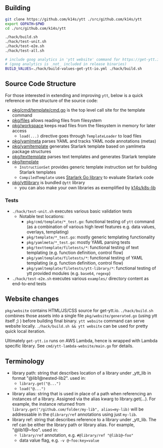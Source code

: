 ## Building

```bash
git clone https://github.com/k14s/ytt ./src/github.com/k14s/ytt
export GOPATH=$PWD
cd ./src/github.com/k14s/ytt

./hack/build.sh
./hack/test-unit.sh
./hack/test-e2e.sh
./hack/test-all.sh

# include goog analytics in 'ytt website' command for https://get-ytt.io
# (goog analytics is _not_ included in release binaries)
BUILD_VALUES=./hack/build-values-get-ytt-io.yml ./hack/build.sh
```

## Source Code Structure

For those interested in extending and improving `ytt`, below is a quick reference on the structure of the source code:

- [pkg/cmd/template/cmd.go](https://github.com/k14s/ytt/blob/master/pkg/cmd/template/cmd.go#L95) is the top level call site for the template command
- [pkg/files](https://github.com/k14s/ytt/tree/master/pkg/files) allows reading files from filesystem
- [pkg/workspace](https://github.com/k14s/ytt/tree/master/pkg/workspace) keeps read files from the filesystem in memory for later access
  - `load(...)` directive goes through `TemplateLoader` to load files
- [pkg/yamlmeta](https://github.com/k14s/ytt/tree/master/pkg/yamlmeta) parses YAML and tracks YAML node annotations (metas)
- [pkg/yamltemplate](https://github.com/k14s/ytt/tree/master/pkg/yamltemplate) generates Starlark template based on yamlmeta package structures
- [pkg/texttemplate](https://github.com/k14s/ytt/tree/master/pkg/texttemplate) parses text templates and generates Starlark template
- [pkg/template](https://github.com/k14s/ytt/tree/master/pkg/template)
  - `InstructionSet` provides generic template instruction set for building Starlark templates
  - `CompiledTemplate` uses [Starlark Go library](https://github.com/google/starlark-go) to evaluate Starlark code
- [pkg/yttlibrary](https://github.com/k14s/ytt/tree/master/pkg/yttlibrary) is bundled `@ytt` library
  - you can also make your own libraries as exemplified by [k14s/k8s-lib](https://github.com/k14s/k8s-lib)

### Tests

- `./hack/test-unit.sh` executes various basic validation tests
  - Notable test locations:
    - `pkg/cmd/template/*_test.go`: functional testing of `ytt` command (as a combination of various high level features e.g. data values, overlays, templating)
    - `pkg/template/*_test.go`: mostly generic templating functionality
    - `pkg/yamlmeta/*_test.go`: mostly YAML parsing tests
    - `pkg/texttemplate/filetests/*`: functional testing of text templating (e.g. function definition, control flow)
    - `pkg/yamltemplate/filetests/*`: functional testing of YAML templating (e.g. function definition, control flow)
    - `pkg/yamltemplate/filetests/ytt-library/*`: functional testing of ytt provided modules (e.g. `base64`, `regexp`)
- `./hack/test-e2e.sh` executes various `examples/` directory content as end-to-end tests

## Website changes

`pkg/website` contains HTML/JS/CSS source for get-ytt.io. `./hack/build.sh` combines those assets into a single file `pkg/website/generated.go` (using ytt itself ;) ) before building final binary. `ytt website` command can serve website locally. `./hack/build.sh && ytt website` can be used for pretty quick local iteration.

Ultimately `get-ytt.io` runs on AWS Lambda, hence is wrapped with Lambda specific library. See `cmd/ytt-lambda-website/main.go` for details.

## Terminology

- library path: string that describes location of a library under _ytt_lib in format "@lib1@nested-lib2". used in:
  - `library.get("@...")`
  - `load("@...")`
- library alias: string that is used in place of a path when referencing an instances of a library. Assigned via the alias kwarg to library.get(...). For example, the instance returned from `library.get("/github.com/folder/my-lib", alias=my-lib)` will be addressable in the `@library/ref` annotations using just `my-lib`.
- library ref: string that describes  reference to a library under _ytt_lib. The ref can be either the library path or library alias. For example, "@lib1@~foo". used in:
  - `library/ref` annotation, e.g. `#@library/ref "@lib1@~foo"`
  - data value flag, e.g. `-v @~foo:key=value`
